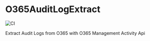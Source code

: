 # O365AuditLogExtract
![CI](https://github.com/prdpsvs/O365AuditLogExtract/workflows/CI/badge.svg)

Extract Audit Logs from O365 with O365 Management Activity Api


